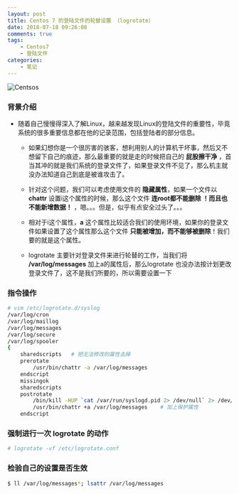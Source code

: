 ```yaml
---
layout: post
title: Centos 7 的登陆文件的轮替设置 （logrotate）
date: 2018-07-18 09:26:08
comments: true
tags:
    - Centos7
    - 登陆文件
categories:
    - 笔记
---
```


![Centsos](https://s1.ax1x.com/2018/10/12/iNVDeI.png)

### 背景介绍

* 随着自己慢慢得深入了解Linux，越来越发现Linux的登陆文件的重要性，毕竟系统的很多重要信息都在他的记录范围，包括登陆者的部分信息。

    * 如果幻想你是一个很厉害的骇客，想利用别人的计算机干坏事，然后又不想留下自己的痕迹，那么最重要的就是走的时候把自己的 **屁股擦干净** ，首当其冲的就是我们系统的登录文件了，如果登录文件不见了，那么机主就没办法知道自己到底是被谁攻击了。

    * 针对这个问题，我们可以考虑使用文件的 **隐藏属性**，如果一个文件以 **chattr** 设置i这个属性的时候，那么这个文件 **连root都不能删除 ！而且也不能新增数据！** ，嗯。。。但是，似乎有点安全过头了。。。

    * 相对于i这个属性，**a** 这个属性比较适合我们的使用环境，如果你的登录文件如果设置了这个属性那么这个文件 **只能被增加，而不能够被删除**！我们要的就是这个属性。

    * logrotate 主要针对登录文件来进行轮替的工作，当我们将 **/var/log/messages** 加上a的属性后，那么logrotate 也没办法按计划更改登录文件了，这不是我们所要的，所以需要设置一下

### 指令操作

```bash
# vim /etc/logrotate.d/syslog
/var/log/cron
/var/log/maillog
/var/log/messages
/var/log/secure
/var/log/spooler
{
    sharedscripts   # 把无法修改的属性去掉
    prerotate
        /usr/bin/chattr -a /var/log/messages
    endscript
    missingok
    sharedscripts
    postrotate
    	/bin/kill -HUP `cat /var/run/syslogd.pid 2> /dev/null` 2> /dev/null || true
        /usr/bin/chattr +a /var/log/messages    # 加上保护属性
    endscript
```

### 强制进行一次 logrotate 的动作
```bash
# logrotate -vf /etc/logrotate.conf
```

### 检验自己的设置是否生效
```bash
$ ll /var/log/messages*; lsattr /var/log/messages
```




